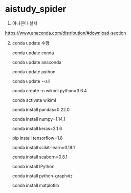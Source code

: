 # aistudy_spider
 
1. 아나콘다 설치

https://www.anaconda.com/distribution/#download-section

2. conda update 수행

    conda update conda
    
    conda update anaconda
    
    conda update python
    
    conda update --all
    
    conda create -n wikiml python=3.6.4
    
    conda activate wikiml
    
    conda install pandas=0.22.0
    
    conda install numpy=1.14.1
    
    conda install keras=2.1.6
    
    pip install tensorflow=1.8
    
    conda install scikit-learn=0.19.1
    
    conda install seaborn=0.8.1
    
    conda install IPython
    
    conda install python-graphviz
    
    conda install matplotlib
